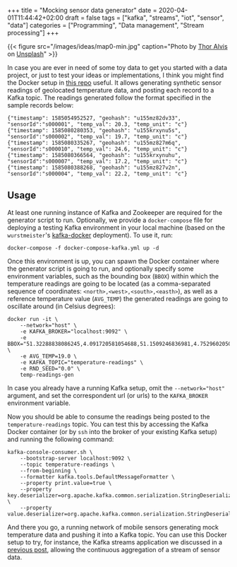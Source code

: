 +++
title = "Mocking sensor data generator"
date = 2020-04-01T11:44:42+02:00
draft = false
tags = ["kafka", "streams", "iot", "sensor", "data"]
categories = ["Programming", "Data management", "Stream processing"]
+++

{{< figure src="/images/ideas/map0-min.jpg" caption="Photo by [Thor Alvis](https://unsplash.com/@terminath0r) on [Unsplash](https://unsplash.com/photos/dWwZBcjw3GE)" >}}

In case you are ever in need of some toy data to get you started with a data project, or just to test your ideas or implementations, I think you might find the Docker setup in [this repo](https://github.com/LeandroOrdonez/temp-readings-gen/blob/master/README.md) useful. It allows generating synthetic sensor readings of geolocated temperature data, and posting each record to a Kafka topic. The readings generated follow the format specified in the sample records below:

```
{"timestamp": 1585054952527, "geohash": "u155mz82dv33", "sensorId":"s000001", "temp_val": 20.3, "temp_unit": "c"} 
{"timestamp": 1585080280353, "geohash": "u155krxynu5s", "sensorId":"s000002", "temp_val": 19.7, "temp_unit": "c"}
{"timestamp": 1585080335267, "geohash": "u155mz827m6q", "sensorId":"s000010", "temp_val": 24.6, "temp_unit": "c"}
{"timestamp": 1585080366564, "geohash": "u155krxynuhu", "sensorId":"s000007", "temp_val": 17.2, "temp_unit": "c"}
{"timestamp": 1585080388268, "geohash": "u155mz827v2n", "sensorId":"s000004", "temp_val": 22.2, "temp_unit": "c"}
```

## Usage

At least one running instance of Kafka and Zookeeper are required for the generator script to run. Optionally, we provide a `docker-compose` file for deploying a testing Kafka environment in your local machine (based on the `wurstmeister`'s [kafka-docker](https://github.com/wurstmeister/kafka-docker/blob/master/docker-compose-single-broker.yml) deployment). To use it, run:

```
docker-compose -f docker-compose-kafka.yml up -d
```

Once this environment is up, you can spawn the Docker container where the generator script is going to run, and optionally specify some environment variables, such as the bounding box (`BBOX`) within which the temperature readings are going to be located (as a comma-separated sequence of coordinates: `<north>,<west>,<south>,<easth>`), as well as a reference temperature value (`AVG_TEMP`) the generated readings are going to oscillate around (in Celsius degrees):

```
docker run -it \
    --network="host" \
    -e KAFKA_BROKER="localhost:9092" \
    -e BBOX="51.32288838086245,4.091720581054688,51.1509246836981,4.752960205078125" \
    -e AVG_TEMP=19.0 \
    -e KAFKA_TOPIC="temperature-readings" \
    -e RND_SEED="0.0" \
    temp-readings-gen
```

In case you already have a running Kafka setup, omit the `--network="host"` argument, and set the correspondent url (or urls) to the `KAFKA_BROKER` environment variable.

Now you should be able to consume the readings being posted to the `temperature-readings` topic. You can test this by accessing the Kafka Docker container (or by `ssh` into the broker of your existing Kafka setup) and running the following command:

```
kafka-console-consumer.sh \
    --bootstrap-server localhost:9092 \
    --topic temperature-readings \
    --from-beginning \
    --formatter kafka.tools.DefaultMessageFormatter \
    --property print.value=true \
    --property key.deserializer=org.apache.kafka.common.serialization.StringDeserializer \
    --property value.deserializer=org.apache.kafka.common.serialization.StringDeserializer
```
And there you go, a running network of mobile sensors generating mock temperature data and pushing it into a Kafka topic. You can use this Docker setup to try, for instance, the Kafka streams application we discussed in a [previous post](https://leandro.ordonez.tech/ideas/continuous-aggregation-kafka-streams/), allowing the continuous aggregation of a stream of sensor data.